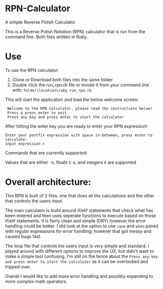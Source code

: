 # RPN-Calculator
A simple Reverse Polish Calculator


This is a Reverse Polish Notation (RPN) calculator that is run from the command line. Both files written in Ruby. 

# Use
To use the RPN calculator:
1. Clone or Download both files into the same folder
2. Double click the run_rpn.rb file or invoke it from your command line with: ```folder\location\ruby run_rpn.rb```


This will start the application and load the below welcome screen:
```
 Welcome to the RPN Calculator, please read the instructions below!
 Press q press enter to exit
 Press any key and press enter to start the calculator
 ```
 
 After hitting the enter key you are ready to enter your RPN expression!
 
 ```
 Enter your postfix expression with space in-between, press enter to calculate:
 input expression >
 ```
 
 Commands that are currently supported:
 
 Values that are either ```-6```, floats ```5.6```, and integers ```8``` are supported
 
 
# Overall architecture:
This RPN is built of 2 files, one that does all the calculations and the other that controls the users input.

The main calculator is build around if/elif statements that check what has been entered and then uses seperate functions to execute based on those if/elif statements. It is fairly clean and simple (DRY) however the error handling could be better. I did look at the option to use ```case``` and ```when``` paired with regular expressions for error handling; however that got messy and caused bugs fast.

The loop file that controls the users input is very simple and standard. I played around with different options to improve the UX, but didn't want to make a simple tool confusing. I'm still on the fence about the ```Press any key and press enter to start the calculator``` as it can be overlooked and tripped over.

Overall I would like to add more error handling and possibly expanding to more complex math operators. 
 
